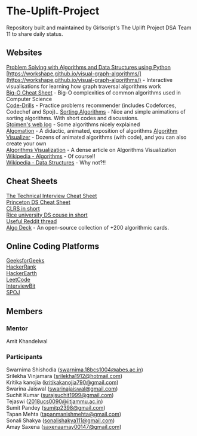 # The-Uplift-Project
Repository built and maintained by Girlscript's The Uplift Project DSA Team 11 to share daily status.


## Websites
[Problem Solving with Algorithms and Data Structures using Python](https://runestone.academy/runestone/books/published/pythonds/index.html)   
[https://workshape.github.io/visual-graph-algorithms/](https://workshape.github.io/visual-graph-algorithms/) - Interactive visualisations for learning how graph traversal algorithms work  
[Big-O Cheat Sheet](https://www.bigocheatsheet.com/) - Big-O complexities of common algorithms used in Computer Science  
[Code-Drills](https://recommender.codedrills.io/tools/comparator) - Practice problems recommender (includes Codeforces, Codechef and Spoj)..
[Sorting Algorithms](https://www.toptal.com/developers/sorting-algorithms) - Nice and simple animations of sorting algorithms. With short codes and discussions.  
[Stoimen's web log](http://www.stoimen.com/) - Some algorithms nicely explained  
[Algomation](http://www.algomation.com/) - A didactic, animated, exposition of algorithms
[Algorithm Visualizer](https://algorithm-visualizer.org/) - Dozens of animated algorithms (with code), and you can also create your own  
[Algorithms Visualization](https://bost.ocks.org/mike/algorithms/) - A dense article on Algorithms Visualization  
[Wikipedia - Algorithms](https://en.wikipedia.org/wiki/List_of_algorithms) - Of course!!  
[Wikipedia - Data Structures](https://en.wikipedia.org/wiki/List_of_data_structures) - Why not?!!  

## Cheat Sheets
[The Technical Interview Cheat Sheet](https://gist.github.com/TSiege/cbb0507082bb18ff7e4b)  
[Princeton DS Cheat Sheet](https://algs4.cs.princeton.edu/cheatsheet/)  
[CLRS in short](https://sinon.org/algorithms//#data-structures)  
[Rice university DS couse in short](https://www.clear.rice.edu/comp160/data1.html)  
[Useful Reddit thread](https://www.reddit.com/r/learnprogramming/comments/3gpvyx/algorithms_and_data_structures_cheat_sheets/)  
[Algo Deck](https://github.com/teivah/algodeck/) - An open-source collection of +200 algorithmic cards.  

## Online Coding Platforms
[GeeksforGeeks](https://www.geeksforgeeks.org/)  
[HackerRank](https://www.hackerrank.com/)  
[HackerEarth](https://www.hackerearth.com/)  
[LeetCode](https://leetcode.com/)  
[InterviewBit](https://www.interviewbit.com/)  
[SPOJ](https://www.spoj.com/)  

## Members  

### Mentor  
Amit Khandelwal

### Participants    
Swarnima Shishodia (swarnima.18bcs1004@abes.ac.in)  
Srilekha Vinjamara (srilekha1912@hotmail.com)  
Kritika kanojia (kritikakanojia790@gmail.com)  
Swarina Jaiswal (swarinajaiswal@gmail.com)  
Suchit Kumar (surajsuchit1999@gmail.com)  
Tejaswi (2018ucs0090@iitjammu.ac.in)  
Sumit Pandey (sumitp2398@gmail.com)  
Tapan Mehta (tapanmanishmehta@gmail.com)  
Sonali Shakya (sonalishakya111@gmail.com)  
Amay Saxena (saxenaamay00147@gmail.com)  


